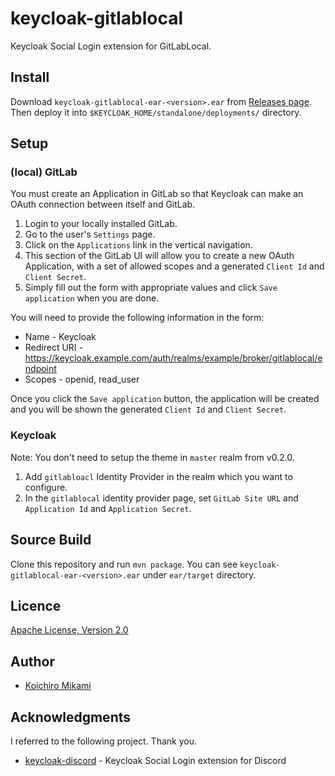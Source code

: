 # keycloak-gitlablocal

Keycloak Social Login extension for GitLabLocal.


## Install

Download `keycloak-gitlablocal-ear-<version>.ear` from [Releases page](https://github.com/3kami3/keycloak-gitlablocal/releases).
Then deploy it into `$KEYCLOAK_HOME/standalone/deployments/` directory.

## Setup

### (local) GitLab

You must create an Application in GitLab so that Keycloak can make an OAuth connection between itself and GitLab.
1. Login to your locally installed GitLab.
2. Go to the user's `Settings` page.
3. Click on the `Applications` link in the vertical navigation.
4. This section of the GitLab UI will allow you to create a new OAuth Application, with a set of allowed scopes and a generated `Client Id` and `Client Secret`.
5. Simply fill out the form with appropriate values and click `Save application` when you are done.

You will need to provide the following information in the form:
* Name - Keycloak
* Redirect URI - https://keycloak.example.com/auth/realms/example/broker/gitlablocal/endpoint
* Scopes - openid, read_user

Once you click the `Save application` button, the application will be created and you will be shown the generated `Client Id` and `Client Secret`.

### Keycloak

Note: You don't need to setup the theme in `master` realm from v0.2.0.

1. Add `gitlabloacl` Identity Provider in the realm which you want to configure.
2. In the `gitlablocal` identity provider page, set `GitLab Site URL` and `Application Id` and `Application Secret`.


## Source Build

Clone this repository and run `mvn package`.
You can see `keycloak-gitlablocal-ear-<version>.ear` under `ear/target` directory.


## Licence

[Apache License, Version 2.0](https://www.apache.org/licenses/LICENSE-2.0)


## Author

- [Koichiro Mikami](https://github.com/3kami3)

## Acknowledgments

I referred to the following project. Thank you.
- [keycloak-discord](https://github.com/wadahiro/keycloak-discord) - Keycloak Social Login extension for Discord
